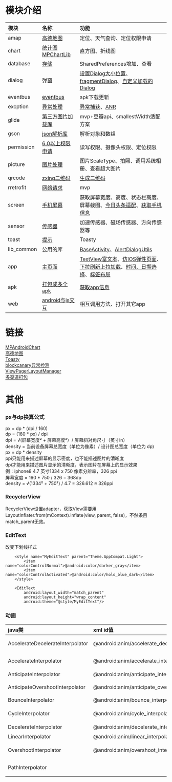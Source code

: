 # 模块介绍
|模块|名称|功能|
|:---|:---|:---|
|amap|[高德地图](https://github.com/fengliang1992/AndroidLibs/blob/master/amap/src/main/java/com/fltry/module/amap/AMapActivity.java)|定位、天气查询、定位权限申请|
|chart|[统计图MPChartLib](https://github.com/fengliang1992/AndroidLibs/blob/master/chart/src/main/java/com/fltry/module/chart/ChartActivity.java)|直方图、折线图|
|database|[存储](https://github.com/fengliang1992/AndroidLibs/blob/master/database/src/main/java/com/fltry/module/database/SPActivity.java)|SharedPreferences增加、查看|
|dialog|[弹窗](https://github.com/fengliang1992/AndroidLibs/blob/master/dialog/src/main/java/com/fltry/module/dialog/DialogActivity.java)|[设置Dialog大小位置](https://github.com/fengliang1992/AndroidLibs/blob/master/dialog/src/main/java/com/fltry/module/dialog/DialogUtli.java)、[fragmentDialog](https://github.com/fengliang1992/AndroidLibs/blob/master/dialog/src/main/java/com/fltry/module/dialog/FragmentDlg.java)、[自定义加载的Dialog](https://github.com/fengliang1992/AndroidLibs/blob/master/dialog/src/main/java/com/fltry/module/dialog/FragmentDlg2.java)|
|eventbus|[eventbus](https://github.com/fengliang1992/AndroidLibs/blob/master/eventbus/src/main/java/com/fltry/module/eventbus/OkHttpActivity.java)|apk下载更新|
|excption|[异常处理](https://github.com/fengliang1992/AndroidLibs/blob/master/excption/src/main/java/com/fltry/module/excption/ExcptionActivity.java)|[异常捕获](https://github.com/fengliang1992/AndroidLibs/blob/master/excption/src/main/java/com/fltry/module/excption/CrashHandler.java)、[ANR](https://github.com/fengliang1992/AndroidLibs/blob/master/excption/src/main/java/com/fltry/module/excption/AppBlockCanaryContext.java)|
|glide|[第三方图片加载库](https://github.com/fengliang1992/AndroidLibs/blob/master/glide/src/main/java/com/fltry/module/glide/GlideActivity.java)|mvp+豆瓣api、smallestWidth适配方案|
|gson|[json解析库](https://github.com/fengliang1992/AndroidLibs/blob/master/gson/src/main/java/com/fltry/module/gson/GsonActivity.java)|解析对象和数组|
|permission|[6.0以上权限申请](https://github.com/fengliang1992/AndroidLibs/blob/master/permission/src/main/java/com/fltry/module/permission/PermissionActivity.java)|读写权限、摄像头权限、定位权限|
|picture|[图片处理](https://github.com/fengliang1992/AndroidLibs/blob/master/picture/src/main/java/com/fltry/module/picture/PictureActivity.java)|图片ScaleType、拍照、调用系统相册、查看超大图片|
|qrcode|[zxing二维码](https://github.com/fengliang1992/AndroidLibs/blob/master/qrcode/src/main/java/com/fltry/module/qrcode/ZxingActivity.java)|[生成二维码](https://github.com/fengliang1992/AndroidLibs/blob/master/qrcode/src/main/java/com/fltry/module/qrcode/EncodingHandler.java)|
|rretrofit|[网络请求](https://github.com/fengliang1992/AndroidLibs/blob/master/rretrofit/src/main/java/com/fltry/module/rretrofit/RetrofitActivity.java)|mvp|
|screen|[手机屏幕](https://github.com/fengliang1992/AndroidLibs/blob/master/screen/src/main/java/com/fltry/module/screen/ScreenUtilActivity.java)|获取屏幕宽度、高度、状态栏高度、屏幕截图、[今日头条适配](https://github.com/fengliang1992/AndroidLibs/blob/master/screen/src/main/java/com/fltry/module/screen/Density.java)、[获取手机信息](https://github.com/fengliang1992/AndroidLibs/blob/master/screen/src/main/java/com/fltry/module/screen/SystemUtil.java)|
|sensor|[传感器](https://github.com/fengliang1992/AndroidLibs/blob/master/sensor/src/main/java/com/fltry/module/sensor/SensorActivity.java)|加速传感器、磁场传感器、方向传感器等|
|toast|[提示](https://github.com/fengliang1992/AndroidLibs/blob/master/toast/src/main/java/com/fltry/module/toast/ToastActivity.java)|Toasty|
|lib_common|公用的库|[BaseActivity](https://github.com/fengliang1992/AndroidLibs/blob/master/lib_common/src/main/java/com/fltry/module/lib_common/BaseActivity.java)、[AlertDialogUtils](https://github.com/fengliang1992/AndroidLibs/blob/master/lib_common/src/main/java/com/fltry/module/lib_common/AlertDialogUtils.java)|
|app|[主页面](https://github.com/fengliang1992/AndroidLibs/blob/master/app/src/main/java/com/fltry/androidlibs/ui/MainActivity.java)|[TextView富文本](https://github.com/fengliang1992/AndroidLibs/blob/master/app/src/main/java/com/fltry/androidlibs/view/autotext/AutoTextActivity.java)、[仿IOS弹性页面](https://github.com/fengliang1992/AndroidLibs/blob/master/app/src/main/java/com/fltry/androidlibs/view/elastic/ElasticActivity.java)、[下拉刷新上拉加载](https://github.com/fengliang1992/AndroidLibs/blob/master/app/src/main/java/com/fltry/androidlibs/view/refresh/RefreshActivity.java)、[时间、日期选择](https://github.com/fengliang1992/AndroidLibs/blob/master/app/src/main/java/com/fltry/androidlibs/view/timeselect/TimeSelectActivity.java)、[标签布局](https://github.com/fengliang1992/AndroidLibs/blob/master/app/src/main/java/com/fltry/androidlibs/view/pulllist/PullListActivity.java)|
|apk|[打包成多个apk](https://github.com/fengliang1992/AndroidLibs/blob/master/apk/src/main/java/com/fltry/module/apk/ApkActivity.java)|[获取app信息](https://github.com/fengliang1992/AndroidLibs/blob/master/apk/src/main/java/com/fltry/module/apk/AppUtils.java)|
|web|[android与js交互](https://github.com/fengliang1992/AndroidLibs/blob/master/web/src/main/java/com/fltry/module/web/WebActivity.java)|相互调用方法、打开其它app|
# 链接
[MPAndroidChart](https://github.com/PhilJay/MPAndroidChart)<br/>
[高德地图](https://lbs.amap.com/)<br/>
[Toasty](https://github.com/GrenderG/Toasty)<br/>
[blockcanary异常检测](https://github.com/markzhai/AndroidPerformanceMonitor)<br/>
[ViewPagerLayoutManager](https://github.com/leochuan/ViewPagerLayoutManager)<br/>
[多渠道打包](https://github.com/Wing-Li/boon)
# 其他
### px与dp换算公式
px = dp * (dpi / 160)<br/>
dp = (160 * px) / dpi<br/>
dpi = √(屏幕宽度² + 屏幕高度²）/ 屏幕斜对角尺寸（英寸in）<br/>
density = 当前设备屏幕总宽度（单位为像素）/ 设计图总宽度（单位为 dp) <br/>
px = dp * density <br/>
ppi只能用来描述屏幕的显示密度，也不能描述图片的清晰度 <br/>
dpi才能用来描述图片显示的清晰度，表示图片在屏幕上的显示效果 <br/>
例：iphone8 4.7 英寸1334 x 750 像素分辨率，326 ppi <br/>
屏幕宽度 = 160 * 750 / 326 = 368dp <br/>
density = √(1334² + 750²) / 4.7 = 326.612 ≈ 326ppi <br/>

### RecyclerView
RecyclerView设置adapter，获取View需要用LayoutInflater.from(mContext).inflate(view, parent, false)，不然条目match_parent无效。

### EditText
改变下划线样式<br/>
```
    <style name="MyEditText" parent="Theme.AppCompat.Light">
        <item name="colorControlNormal">@android:color/darker_gray</item>
        <item name="colorControlActivated">@android:color/holo_blue_dark</item>
    </style>
```
```
    <EditText
        android:layout_width="match_parent"
        android:layout_height="wrap_content" 
        android:theme="@style/MyEditText"/>
```
### 动画
|java类|xml id值|描述|
|:---|:---|:---|
|AccelerateDecelerateInterpolator|@android:anim/accelerate_decelerate_interpolator|动画始末速率较慢，中间加速|
|AccelerateInterpolator|@android:anim/accelerate_interpolator|动画开始速率较慢，之后慢慢加速|
|AnticipateInterpolator|@android:anim/anticipate_interpolator|开始的时候从后向前甩|
|AnticipateOvershootInterpolator|@android:anim/anticipate_overshoot_interpolator|类似上面AnticipateInterpolator|
|BounceInterpolator|@android:anim/bounce_interpolator|动画结束时弹起|
|CycleInterpolator|@android:anim/cycle_interpolator|循环播放速率改变为正弦曲线|
|DecelerateInterpolator|@android:anim/decelerate_interpolator|动画开始快然后慢|
|LinearInterpolator|@android:anim/linear_interpolator|动画匀速改变|
|OvershootInterpolator|@android:anim/overshoot_interpolator|向前弹出一定值之后回到原来位置|
|PathInterpolator||新增，定义路径坐标后按照路径坐标来跑|

